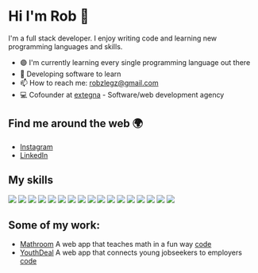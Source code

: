 # Hi I'm Rob 👋

I'm a full stack developer. I enjoy writing code and learning new programming languages and skills. 

- 🟣 I'm currently learning every single programming language out there
- 🤖 Developing software to learn 
- 📫 How to reach me: [robzlegz@gmail.com](mailto:robzlegz@gmail.com)
- 💻 Cofounder at [extegna](https://extegna.com) - Software/web development agency

## Find me around the web 🌍

- [Instagram](https://www.instagram.com/robzlegz)
- [LinkedIn](https://www.linkedin.com/in/roberts-legzdi%C5%86%C5%A1-438254206/)

## My skills

![](https://img.shields.io/badge/python-244D70?style=for-the-badge&logo=python&logoColor=white)
![](https://img.shields.io/badge/JavaScript-F7DF1E?style=for-the-badge&logo=javascript&logoColor=black)
![](https://img.shields.io/badge/TypeScript-3178C6?style=for-the-badge&logo=typescript&logoColor=black)
![](https://img.shields.io/badge/React-20232A?style=for-the-badge&logo=react&logoColor=61DAFB)
![](https://img.shields.io/badge/Redux-593D88?style=for-the-badge&logo=redux&logoColor=white)
![](https://img.shields.io/badge/Node.js-43853D?style=for-the-badge&logo=node.js&logoColor=white)
![](https://img.shields.io/badge/Express.js-404D59?style=for-the-badge)
![](https://img.shields.io/badge/MongoDB-4EA94B?style=for-the-badge&logo=mongodb&logoColor=white)
![](https://img.shields.io/badge/Next-000000?style=for-the-badge&logo=nextjs&logoColor=white)
![](https://img.shields.io/badge/elixir-674777?style=for-the-badge&logo=elixir&logoColor=white)
![](https://img.shields.io/badge/HTML5-E34F26?style=for-the-badge&logo=html5&logoColor=white)
![](https://img.shields.io/badge/CSS3-1572B6?style=for-the-badge&logo=css3&logoColor=white)
![](https://img.shields.io/badge/Sass-CC6699?style=for-the-badge&logo=sass&logoColor=white)
![](https://img.shields.io/badge/Tailwind_CSS-38B2AC?style=for-the-badge&logo=tailwind-css&logoColor=white)
![](https://img.shields.io/badge/Netlify-00C7B7?style=for-the-badge&logo=netlify&logoColor=white)
![](https://img.shields.io/badge/Heroku-430098?style=for-the-badge&logo=heroku&logoColor=white)
![](https://img.shields.io/badge/figma-0AC97F?style=for-the-badge&logo=figma&logoColor=white)


## Some of my work:

- [Mathroom](https://mathroom.vercel.app)
A web app that teaches math in a fun way [code](https://github.com/RobzLegz/mathroom)
- [YouthDeal](https://youthdeal.vercel.app) 
A web app that connects young jobseekers to employers [code](https://github.com/RobzLegz/youthdeal)

<!-- ## Some stats

![RobzLegz's GitHub stats](https://github-readme-stats.vercel.app/api?username=RobzLegz&show_icons=true&theme=synthwave)

[![GitHub Streak](https://github-readme-streak-stats.herokuapp.com?user=RobzLegz&theme=synthwave&date_format=j%2Fn%5B%2FY%5D)](https://git.io/streak-stats)

[![Top Langs](https://github-readme-stats.vercel.app/api/top-langs/?username=RobzLegz&layout=compact&theme=synthwave)](https://github.com/anuraghazra/github-readme-stats) -->
